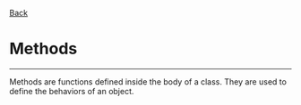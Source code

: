 [Back](/main/oop.md)

# Methods
---

Methods are functions defined inside the body of a class. They are used to define the behaviors of an object.

